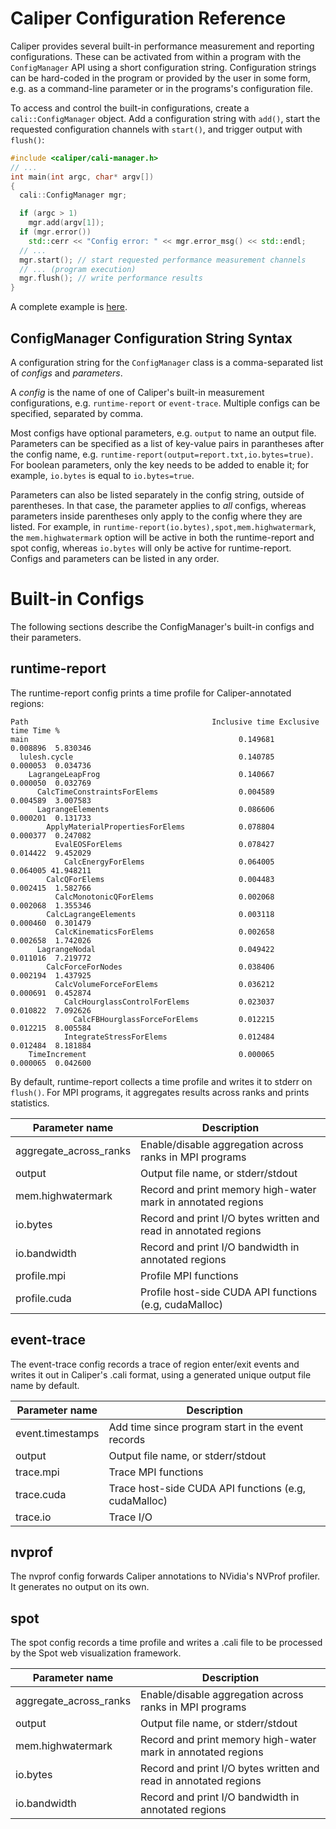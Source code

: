 # Caliper Configuration Reference

Caliper provides several built-in performance measurement and reporting configurations. These can be activated from within a program with the `ConfigManager` API using a short configuration string. Configuration strings can be hard-coded in the program or provided by the user in some form, e.g. as a command-line parameter or in the programs's configuration file.

To access and control the built-in configurations, create a `cali::ConfigManager` object. Add a configuration string with `add()`, start the requested configuration channels with `start()`, and trigger output with `flush()`:

```C++
#include <caliper/cali-manager.h>
// ...
int main(int argc, char* argv[])
{
  cali::ConfigManager mgr;

  if (argc > 1)
    mgr.add(argv[1]);
  if (mgr.error())
    std::cerr << "Config error: " << mgr.error_msg() << std::endl;
  // ...
  mgr.start(); // start requested performance measurement channels
  // ... (program execution)
  mgr.flush(); // write performance results
}
```

A complete example is [here](../examples/apps/cxx-example.cpp).

## ConfigManager Configuration String Syntax

A configuration string for the `ConfigManager` class is a comma-separated list of *configs* and *parameters*.

A *config* is the name of one of Caliper's built-in measurement configurations, e.g. `runtime-report` or `event-trace`. Multiple configs can be specified, separated by comma.

Most configs have optional parameters, e.g. `output` to name an output file. Parameters can be specified as a list of key-value pairs in parantheses after the config name, e.g. `runtime-report(output=report.txt,io.bytes=true)`. For boolean parameters, only the key needs to be added to enable it; for example, `io.bytes` is equal to `io.bytes=true`.

Parameters can also be listed separately in the config string, outside of parentheses. In that case, the parameter applies to *all* configs, whereas parameters inside parentheses only apply to the  config where they are listed. For example, in `runtime-report(io.bytes),spot,mem.highwatermark`, the `mem.highwatermark` option will be active in both the runtime-report and spot config, whereas `io.bytes` will only be active for runtime-report. Configs and parameters can be listed in any order.

# Built-in Configs

The following sections describe the ConfigManager's built-in configs and their parameters.

## runtime-report

The runtime-report config prints a time profile for Caliper-annotated regions:

    Path                                         Inclusive time Exclusive time Time %
    main                                               0.149681       0.008896  5.830346
      lulesh.cycle                                     0.140785       0.000053  0.034736
        LagrangeLeapFrog                               0.140667       0.000050  0.032769
          CalcTimeConstraintsForElems                  0.004589       0.004589  3.007583
          LagrangeElements                             0.086606       0.000201  0.131733
            ApplyMaterialPropertiesForElems            0.078804       0.000377  0.247082
              EvalEOSForElems                          0.078427       0.014422  9.452029
                CalcEnergyForElems                     0.064005       0.064005 41.948211
            CalcQForElems                              0.004483       0.002415  1.582766
              CalcMonotonicQForElems                   0.002068       0.002068  1.355346
            CalcLagrangeElements                       0.003118       0.000460  0.301479
              CalcKinematicsForElems                   0.002658       0.002658  1.742026
          LagrangeNodal                                0.049422       0.011016  7.219772
            CalcForceForNodes                          0.038406       0.002194  1.437925
              CalcVolumeForceForElems                  0.036212       0.000691  0.452874
                CalcHourglassControlForElems           0.023037       0.010822  7.092626
                  CalcFBHourglassForceForElems         0.012215       0.012215  8.005584
                IntegrateStressForElems                0.012484       0.012484  8.181884
        TimeIncrement                                  0.000065       0.000065  0.042600

By default, runtime-report collects a time profile and writes it to stderr on `flush()`. For MPI programs, it aggregates results across ranks and prints statistics.

| Parameter name         | Description                                     |
|------------------------|-------------------------------------------------|
| aggregate_across_ranks | Enable/disable aggregation across ranks in MPI programs |
| output                 | Output file name, or stderr/stdout |
| mem.highwatermark      | Record and print memory high-water mark in annotated regions |
| io.bytes               | Record and print I/O bytes written and read in annotated regions |
| io.bandwidth           | Record and print I/O bandwidth in annotated regions |
| profile.mpi            | Profile MPI functions |
| profile.cuda           | Profile host-side CUDA API functions (e.g, cudaMalloc) |

## event-trace

The event-trace config records a trace of region enter/exit events and writes it out in Caliper's .cali format, using a generated unique output file name by default.

| Parameter name         | Description                                     |
|------------------------|-------------------------------------------------|
| event.timestamps       | Add time since program start in the event records |
| output                 | Output file name, or stderr/stdout |
| trace.mpi              | Trace MPI functions |
| trace.cuda             | Trace host-side CUDA API functions (e.g, cudaMalloc) |
| trace.io               | Trace I/O |

## nvprof

The nvprof config forwards Caliper annotations to NVidia's NVProf profiler. It generates no output on its own.

## spot

The spot config records a time profile and writes a .cali file to be processed by the Spot web visualization framework.

| Parameter name         | Description                                     |
|------------------------|-------------------------------------------------|
| aggregate_across_ranks | Enable/disable aggregation across ranks in MPI programs |
| output                 | Output file name, or stderr/stdout |
| mem.highwatermark      | Record and print memory high-water mark in annotated regions |
| io.bytes               | Record and print I/O bytes written and read in annotated regions |
| io.bandwidth           | Record and print I/O bandwidth in annotated regions |
